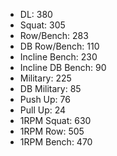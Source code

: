 * DL: 380
*  Squat: 305
*  Row/Bench: 283
*  DB Row/Bench: 110
*  Incline Bench: 230
*  Incline DB Bench: 90
*  Military: 225
*  DB Military: 85
*  Push Up: 76
*  Pull Up: 24
*  1RPM Squat: 630
*  1RPM Row: 505
*  1RPM Bench: 470
